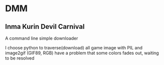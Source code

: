 # DMM
Inma Kurin Devil Carnival
-------------------
A command line simple downloader

I choose python to traverse(download) all game image with PIL and image2gif
(GIF89, RGB) have a problem that some colors fades out, waiting to be resolved
